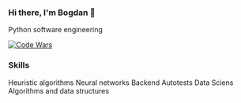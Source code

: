 ### Hi there, I'm Bogdan 👋
Python software engineering

[![Code Wars](https://www.codewars.com/users/neketli/badges/large)](https://www.codewars.com/users/socloseeee/)

### Skills
Heuristic algorithms
Neural networks
Backend
Autotests
Data Sciens
Algorithms and data structures
